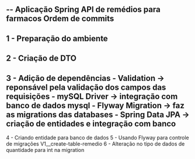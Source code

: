 -- Aplicação Spring API de remédios para farmacos
Ordem de commits
---
1 - Preparação do ambiente
---
2 - Criação de DTO
---
3 - Adição de dependências
    - Validation -> reponsável pela validação dos campos das requisições
    - mySQL Driver -> integração com banco de dados mysql
    - Flyway Migration -> faz as migrations das databases
    - Spring Data JPA -> criação de entidades e integração com banco
--
4 - Criando entidade para banco de dados
5 - Usando Flyway para controle de migrações V1__create-table-remedio
6 - Alteração no tipo de dados de quantidade para int na migration
